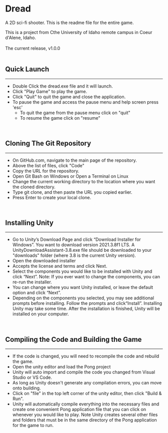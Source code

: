 # Dread
A 2D sci-fi shooter. This is the readme file for the entire game.

This is a project from Cthe University of Idaho remote campus in Coeur d'Alene, Idaho. <br />
<br />
The current release, v1.0.0 <br />
</br>

## Quick Launch
-------------------
- Double Click the dread.exe file and it will launch.<br />
- Click "Play Game" to play the game.<br />
- Click "Quit" to quit the game and close the application.<br />
- To pause the game and access the pause menu and help screen press 'esc'<br />
  - To quit the game from the pause menu click on "quit"
  - To resume the game click on "resume" 
<br />

## Cloning The Git Repository
-------------------
- On GitHub.com, navigate to the main page of the repository.<br />
- Above the list of files, click "Code" <br />
- Copy the URL for the repository. <br />
- Open Git Bash on Windows or Open a Terminal on Linux <br />
- Change the current working directory to the location where you want the cloned directory. <br />
- Type git clone, and then paste the URL you copied earlier. <br />
- Press Enter to create your local clone. <br />
<br />

## Installing Unity
-------------------
- Go to Unity’s Download Page and click “Download Installer for Windows”. You want to download version 2021.3.8f1 LTS. A UnityDownloadAssistant-3.8.exe file should be downloaded to your "downloads" folder (where 3.8 is the current Unity version).<br />
- Open the downloaded installer <br />
- Accepts the license and terms and click Next.<br />
- Select the components you would like to be installed with Unity and       click “Next”. Note: If you ever want to change the components, you can     re-run the installer.<br />
- You can change where you want Unity installed, or leave the default       option and click “Next”.<br />
- Depending on the components you selected, you may see additional prompts    before installing. Follow the prompts and click“Install”. Installing      Unity may take some time. After the installation is finished, Unity        will be installed on your computer. <br />
<br />

## Compiling the Code and Building the Game
-------------------
- If the code is changed, you will need to recompile the code and rebuild the game. <br />
- Open the unity editor and load the Pong project
- Unity will auto import and compile the code you changed from Visual Studio or VS Code. <br />
- As long as Unity doesn't generate any compilation errors, you can move onto building. <br />
- Click on "file" in the top left corner of the unity editor, then click "Build & Run". <br />
- Unity will automatically compile everything into the necessary files and create one convenient Pong application file that you can click on whenever you would like to   play. Note Unity creates several other files and folders that must be in the same directory of the Pong application for the game to run. <br />
<br />



<!-- ## Future Improvements
---------------------
-  -->